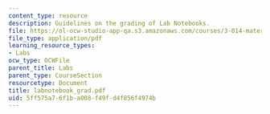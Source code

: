 ```yaml
---
content_type: resource
description: Guidelines on the grading of Lab Notebooks.
file: https://ol-ocw-studio-app-qa.s3.amazonaws.com/courses/3-014-materials-laboratory-fall-2006/5ff575a76f1ba008f49fd4f856f4974b_labnotebook_grad.pdf
file_type: application/pdf
learning_resource_types:
- Labs
ocw_type: OCWFile
parent_title: Labs
parent_type: CourseSection
resourcetype: Document
title: labnotebook_grad.pdf
uid: 5ff575a7-6f1b-a008-f49f-d4f856f4974b
---
```

